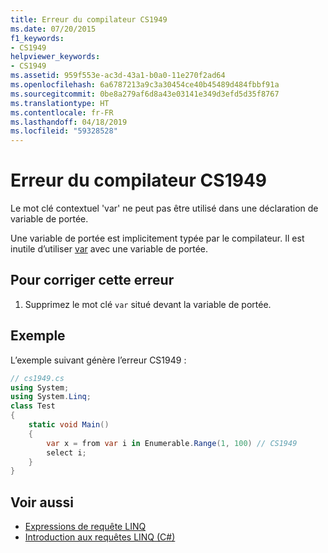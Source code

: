 ```yaml
---
title: Erreur du compilateur CS1949
ms.date: 07/20/2015
f1_keywords:
- CS1949
helpviewer_keywords:
- CS1949
ms.assetid: 959f553e-ac3d-43a1-b0a0-11e270f2ad64
ms.openlocfilehash: 6a6787213a9c3a30454ce40b45489d484fbbf91a
ms.sourcegitcommit: 0be8a279af6d8a43e03141e349d3efd5d35f8767
ms.translationtype: HT
ms.contentlocale: fr-FR
ms.lasthandoff: 04/18/2019
ms.locfileid: "59328528"
---
```

# <a name="compiler-error-cs1949"></a>Erreur du compilateur CS1949
Le mot clé contextuel 'var' ne peut pas être utilisé dans une déclaration de variable de portée.  
  
 Une variable de portée est implicitement typée par le compilateur. Il est inutile d’utiliser [var](../../csharp/language-reference/keywords/var.md) avec une variable de portée.  
  
## <a name="to-correct-this-error"></a>Pour corriger cette erreur  
  
1. Supprimez le mot clé `var` situé devant la variable de portée.  
  
## <a name="example"></a>Exemple  
 L’exemple suivant génère l’erreur CS1949 :  
  
```csharp  
// cs1949.cs  
using System;  
using System.Linq;  
class Test  
{  
    static void Main()  
    {  
        var x = from var i in Enumerable.Range(1, 100) // CS1949  
        select i;  
    }  
}  
```  
  
## <a name="see-also"></a>Voir aussi

- [Expressions de requête LINQ](../../csharp/programming-guide/linq-query-expressions/index.md)
- [Introduction aux requêtes LINQ (C#)](../../csharp/programming-guide/concepts/linq/introduction-to-linq-queries.md)
